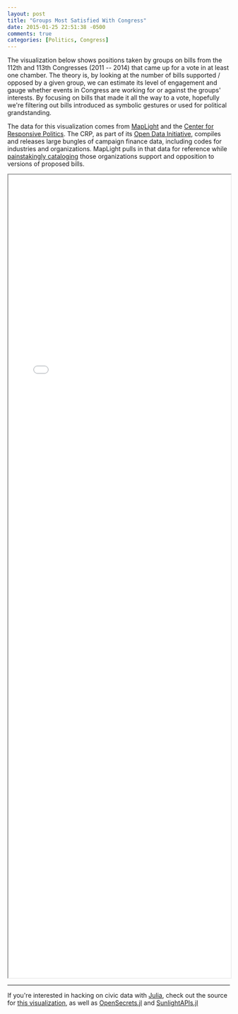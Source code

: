 ```yaml
---
layout: post
title: "Groups Most Satisfied With Congress"
date: 2015-01-25 22:51:38 -0500
comments: true
categories: [Politics, Congress]
---
```


The visualization below shows positions taken by groups on bills from the 112th and 113th Congresses (2011 -- 2014) that came up for a vote in at least one chamber. The theory is, by looking at the number of bills supported / opposed by a given group, we can estimate its level of engagement and gauge whether events in Congress are working for or against the groups' interests. By focusing on bills that made it all the way to a vote, hopefully we're filtering out bills introduced as symbolic gestures or used for political grandstanding.

The data for this visualization comes from [MapLight](http://maplight.org/) and the [Center for Responsive Politics](http://www.opensecrets.org/). The CRP, as part of its [Open Data Initiative](http://www.opensecrets.org/resources/create/data.php), compiles and releases large bungles of campaign finance data, including codes for industries and organizations. MapLight pulls in that data for reference while [painstakingly cataloging](http://maplight.org/us-congress/bill) those organizations support and opposition to versions of proposed bills.

<iframe src="/visualizations/groups-most-satisfied-with-congress/" width="100%" height="1820" scrolling="no"></iframe>

-------

If you're interested in hacking on civic data with [Julia](http://julialang.org/), check out the source for [this visualization](https://github.com/WestleyArgentum/groups-most-satisfied-with-congress), as well as [OpenSecrets.jl](https://github.com/WestleyArgentum/OpenSecrets.jl) and [SunlightAPIs.jl](https://github.com/WestleyArgentum/SunlightAPIs.jl)
